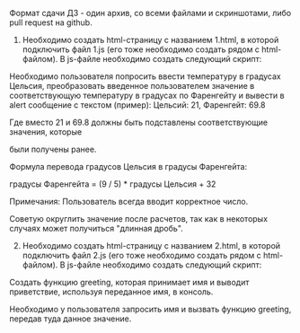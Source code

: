 Формат сдачи ДЗ - один архив, со всеми файлами и скриншотами, либо pull request на github.

1. Необходимо создать html-страницу с названием 1.html, в которой подключить файл 1.js (его тоже необходимо создать рядом с html-файлом). В js-файле необходимо создать следующий скрипт:

Необходимо пользователя попросить ввести температуру в градусах Цельсия, преобразовать введенное пользователем значение в соответствующую температуру в градусах по Фаренгейту и вывести в alert сообщение с текстом (пример): Цельсий: 21, Фаренгейт: 69.8

Где вместо 21 и 69.8 должны быть подставлены соответствующие значения, которые

были получены ранее.

Формула перевода градусов Цельсия в градусы Фаренгейта:

градусы Фаренгейта = (9 / 5) * градусы Цельсия + 32

Примечания: Пользователь всегда вводит корректное число.

Советую округлить значение после расчетов, так как в некоторых случаях может получиться "длинная дробь".

2. Необходимо создать html-страницу с названием 2.html, в которой подключить файл 2.js (его тоже необходимо создать рядом с html-файлом). В js-файле необходимо создать следующий скрипт:

Cоздать функцию greeting, которая принимает имя и выводит приветствие, используя переданное имя, в консоль.

Необходимо у пользователя запросить имя и вызвать функцию greeting, передав туда данное значение.